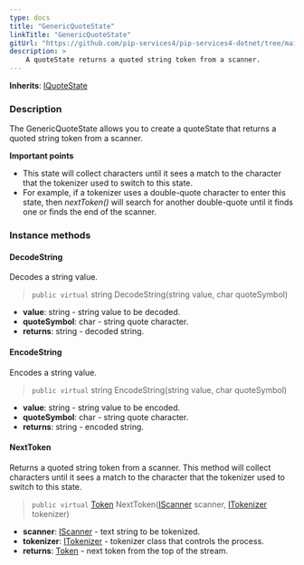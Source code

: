 ```yaml
---
type: docs
title: "GenericQuoteState"
linkTitle: "GenericQuoteState"
gitUrl: "https://github.com/pip-services4/pip-services4-dotnet/tree/main/pip-services4-expressions-dotnet"
description: > 
    A quoteState returns a quoted string token from a scanner. 
---
```


**Inherits**: [IQuoteState](../../iquote_state)

### Description

The GenericQuoteState allows you to create a quoteState that returns a quoted string token from a scanner.

**Important points**

- This state will collect characters until it sees a match to the character that the tokenizer used to switch to this state. 
- For example, if a tokenizer uses a double-quote character to enter this state, then *nextToken()* will search for another double-quote until it finds one or finds the end of the scanner.


### Instance methods

#### DecodeString
Decodes a string value.
> `public virtual` string DecodeString(string value, char quoteSymbol)

- **value**: string - string value to be decoded.
- **quoteSymbol**: char - string quote character.
- **returns**: string - decoded string.

#### EncodeString
Encodes a string value.
> `public virtual` string EncodeString(string value, char quoteSymbol)

- **value**: string - string value to be encoded.
- **quoteSymbol**: char - string quote character.
- **returns**: string - encoded string.

#### NextToken
Returns a quoted string token from a scanner. This method will collect
characters until it sees a match to the character that the tokenizer used
to switch to this state.

> `public virtual` [Token](../../token) NextToken([IScanner](../../../io/iscanner) scanner, [ITokenizer](../../itokenizer) tokenizer)

- **scanner**: [IScanner](../../../io/iscanner) - text string to be tokenized.
- **tokenizer**: [ITokenizer](../../itokenizer) - tokenizer class that controls the process.
- **returns**: [Token](../../token) - next token from the top of the stream.
